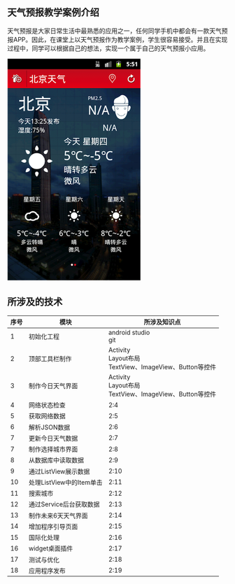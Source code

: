 
## 天气预报教学案例介绍

天气预报是大家日常生活中最熟悉的应用之一，任何同学手机中都会有一款天气预报APP。因此，在课堂上以天气预报作为教学案例，学生很容易接受。并且在实现过程中，同学可以根据自己的想法，实现一个属于自己的天气预报小应用。


![miniWeather教学案例](imags/mini-weather.png)

## 所涉及的技术

| 序号 | 模块 | 所涉及知识点 |
| -- | -- | -- |
| 1 | 初始化工程 | android studio<br>git |
|2|顶部工具栏制作|Activity<br> Layout布局<br>TextView、ImageView、Button等控件|
| 3 | 制作今日天气界面 | Activity<br> Layout布局<br>TextView、ImageView、Button等控件 |
| 4 | 网络状态检查 | 2:4 |
| 5 | 获取网络数据 | 2:5 |
| 6 | 解析JSON数据 | 2:6 |
| 7 | 更新今日天气数据 | 2:7 |
| 7 | 制作选择城市界面 | 2:8 |
| 8 | 从数据库中读取数据 | 2:9 |
| 9 | 通过ListView展示数据 | 2:10 |
| 10 | 处理ListView中的Item单击| 2:11 |
| 11 | 搜索城市 | 2:12 |
| 12 | 通过Service后台获取数据 | 2:13 |
| 13 | 制作未来6天天气界面 | 2:14 |
| 14 | 增加程序引导页面 | 2:15 |
| 15 | 国际化处理 | 2:16 |
| 16 | widget桌面插件 | 2:17 |
| 17 | 测试与优化 | 2:18 |
| 18 | 应用程序发布 | 2:19 |